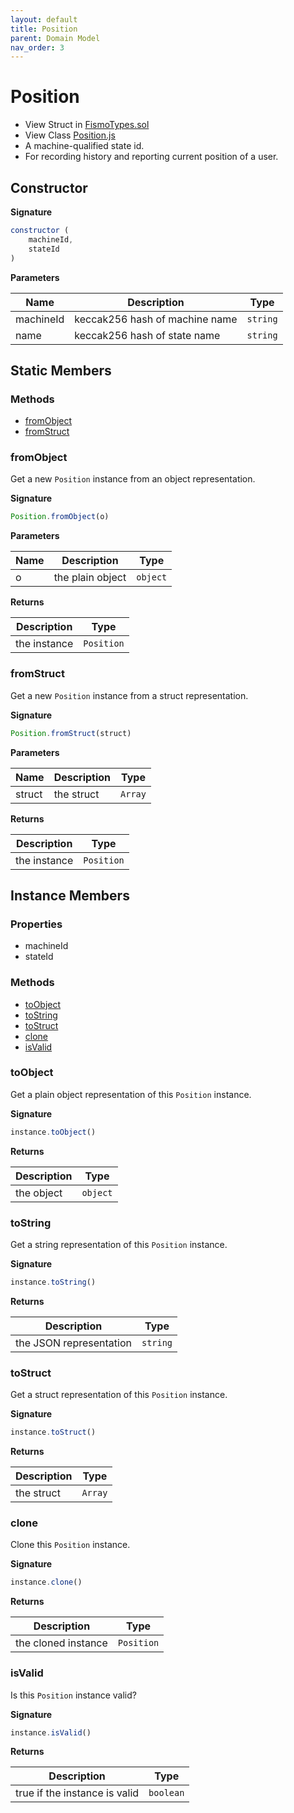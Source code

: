 ```yaml
---
layout: default
title: Position
parent: Domain Model
nav_order: 3
---
```

# Position
* View Struct in [FismoTypes.sol](https://github.com/cliffhall/Fismo/blob/main/contracts/domain/FismoTypes.sol#L37)
* View Class [Position.js](https://github.com/cliffhall/Fismo/blob/main/scripts/domain/entity/Position.js)
* A machine-qualified state id.
* For recording history and reporting current position of a user.

## Constructor
**Signature**

```javascript
constructor (
    machineId, 
    stateId
)
```

**Parameters**

| Name           | Description                                  | Type   |
|----------------|----------------------------------------------|--------|
| machineId      | keccak256 hash of machine name   | `string` |
| name           | keccak256 hash of state name | `string` |

## Static Members
### Methods
* [fromObject](#fromobject)
* [fromStruct](#fromstruct)

### fromObject
Get a new `Position` instance from an object representation.

**Signature**
```javascript
Position.fromObject(o)
```
**Parameters**

| Name     | Description      | Type   |
|----------|------------------|--------|
| o        | the plain object | `object` | 

**Returns**

| Description       | Type           |
|-------------------|----------------|
| the instance | `Position` | 

### fromStruct
Get a new `Position` instance from a struct representation.

**Signature**
```javascript
Position.fromStruct(struct)
```
**Parameters**

| Name   | Description | Type  |
|--------|-------------|-------|
| struct | the struct  | `Array` | 

**Returns**

| Description       | Type           |
|-------------------|----------------|
| the instance | `Position` |

## Instance Members
### Properties
* machineId
* stateId

### Methods
* [toObject](#toobject)
* [toString](#tostring)
* [toStruct](#tostruct)
* [clone](#clone)
* [isValid](#isvalid)

### toObject
Get a plain object representation of this `Position` instance.

**Signature**
```javascript
instance.toObject()
```

**Returns**

| Description | Type   |
|-------------|--------|
| the object  | `object` | 

### toString
Get a string representation of this `Position` instance.

**Signature**
```javascript
instance.toString()
```

**Returns**

| Description             | Type   |
|-------------------------|--------|
| the JSON representation | `string` | 

### toStruct
Get a struct representation of this `Position` instance.

**Signature**
```javascript
instance.toStruct()
```

**Returns**

| Description | Type  |
|-------------|-------|
| the struct  | `Array` | 

### clone
Clone this `Position` instance.

**Signature**
```javascript
instance.clone()
```

**Returns**

| Description         | Type           |
|---------------------|----------------|
| the cloned instance | `Position` | 

### isValid
Is this `Position` instance valid?

**Signature**
```javascript
instance.isValid()
```

**Returns**

| Description                   | Type    |
|-------------------------------|---------|
| true if the instance is valid | `boolean` | 
